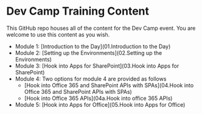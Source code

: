 Dev Camp Training Content
=========================
This GitHub repo houses all of the content for the Dev Camp event. You are welcome to use this content as you wish.

- Module 1: [Introduction to the Day](01.Introduction to the Day)
- Module 2: [Setting up the Environments](02.Setting up the Environments)
- Module 3: [Hook into Apps for SharePoint](03.Hook into Apps for SharePoint)
- Module 4: Two options for module 4 are provided as follows
    - [Hook into Office 365 and SharePoint APIs with SPAs](04.Hook into Office 365 and SharePoint APIs with SPAs)
    - [Hook into Office 365 APIs](04a.Hook into office 365 APIs)
- Module 5: [Hook into Apps for Office](05.Hook into Apps for Office)